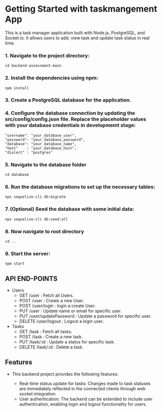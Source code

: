 # Getting Started with taskmangement App

This is a task manager application built with Node.js, PostgreSQL, and Socket.io. It allows users to add, view task and update task status in real time.

### 1. Navigate to the project directory:
```
cd backend-assessment-main
```
### 2. Install the dependencies using npm:
```
npm install
```
### 3. Create a PostgreSQL database for the application.

### 4. Configure the database connection by updating the src/config/config.json file. Replace the placeholder values with your database credentials in developmemt stage:
```
"username": "your_database_user",
"password": "your_database_password",
"database": "your_database_name",
"host"    : "your_database_host",
"dialect" : "postgres"
```
### 5. Navigate to the database folder
```
cd database
```
### 6. Run the database migrations to set up the necessary tables:
```
npx sequelize-cli db:migrate
```
### 7. (Optional) Seed the database with some initial data:
```
npx sequelize-cli db:seed:all
```
### 8. Now navigate to root directory
```
cd ..
```
### 9. Start the server:
```
npm start
```
## API END-POINTS
* Users
  - GET /user                : Fetch all Users.
  - POST /user               : Create a new User.
  - POST /user/login         : login a create User.
  - PUT /user                : Update name or email for specific user.
  - PUT /user/updatePassword : Update a password for specific user.
  - DELETE /user/logout      : Logout a login user.
* Tasks
  - GET /task        : Fetch all tasks.
  - POST /task       : Create a new task.
  - PUT /task/:id    : Update a status for specific task.
  - DELETE /task/:id : Delete a task.

## Features
* This backend project provides the following features:

  - Real-time status update for tasks: Changes made to task statuses are immediately reflected in the connected clients through web socket integration.
  - User authentication: The backend can be extended to include user authentication, enabling login and logout functionality for users.